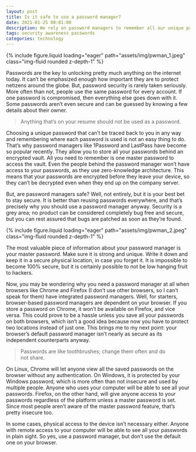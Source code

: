 ```yaml
---
layout: post
title: Is it safe to use a password manager?
date: 2021-01-25 00:01:00
description: We rely on password managers to remember all our unique passwords for us. But how secure are they?
tags: security awareness passwords
categories: technology
---
```

<div class="row mt-3">
    <div class="col-sm mt-3 mt-md-0">
        {% include figure.liquid loading="eager" path="assets/img/pwman_1.jpeg" class="img-fluid rounded z-depth-1" %}
    </div>
</div>

Passwords are the key to unlocking pretty much anything on the internet today. It can’t be emphasized enough how important they are to protect netizens around the globe. But, password security is rarely taken seriously. More often than not, people use the same password for every account. If one password is compromised, then everything else goes down with it. Some passwords aren’t even secure and can be guessed by knowing a few details about their owner.

> Anything that’s on your resume should not be used as a password.

Choosing a unique password that can’t be traced back to you in any way and remembering where each password is used is not an easy thing to do. That’s why password managers like 1Password and LastPass have become so popular recently. They allow you to store all your passwords behind an encrypted vault. All you need to remember is one master password to access the vault. Even the people behind the password manager won’t have access to your passwords, as they use zero-knowledge architecture. This means that your passwords are encrypted before they leave your device, so they can’t be decrypted even when they end up on the company server.

But, are password managers safe? Well, not entirely, but it is your best bet to stay secure. It is better than reusing passwords everywhere, and that’s precisely why you should use a password manager anyway. Security is a grey area; no product can be considered completely bug free and secure, but you can rest assured that bugs are patched as soon as they’re found.

<div class="row mt-3">
    <div class="col-sm mt-3 mt-md-0">
        {% include figure.liquid loading="eager" path="assets/img/pwman_2.jpeg" class="img-fluid rounded z-depth-1" %}
    </div>
</div>

The most valuable piece of information about your password manager is your master password. Make sure it is strong and unique. Write it down and keep it in a secure physical location, in case you forget it. It is impossible to become 100% secure, but it is certainly possible to not be low hanging fruit to hackers.

Now, you may be wondering why you need a password manager at all when browsers like Chrome and Firefox (I don’t use other browsers, so I can’t speak for them) have integrated password managers. Well, for starters, browser-based password managers are dependent on your browser. If you store a password on Chrome, it won’t be available on Firefox, and vice versa. This could prove to be a hassle unless you save all your passwords on both browsers, which isn’t a good idea because now you have to protect two locations instead of just one. This brings me to my next point: your browser’s default password manager isn’t nearly as secure as its independent counterparts anyway.

> Passwords are like toothbrushes; change them often and do not share.

On Linux, Chrome will let anyone view all the saved passwords on the browser without any authentication. On Windows, it is protected by your Windows password, which is more often than not insecure and used by multiple people. Anyone who uses your computer will be able to see all your passwords. Firefox, on the other hand, will give anyone access to your passwords regardless of the platform unless a master password is set. Since most people aren’t aware of the master password feature, that’s pretty insecure too.

In some cases, physical access to the device isn’t necessary either. Anyone with remote access to your computer will be able to see all your passwords in plain sight. So yes, use a password manager, but don’t use the default one on your browser.
